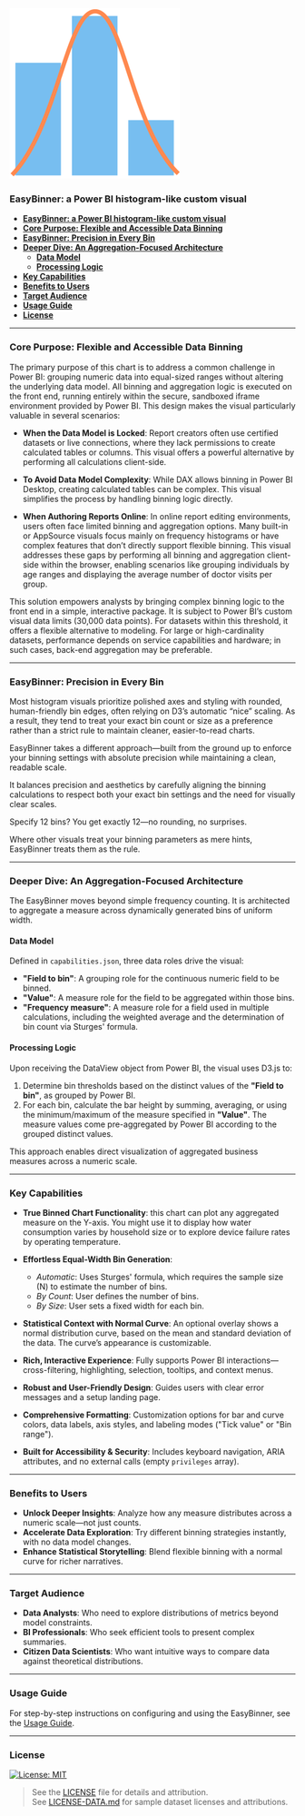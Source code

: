 ![Logo](./assets/logo.svg)
### **EasyBinner: a Power BI histogram-like custom visual**
- [**EasyBinner: a Power BI histogram-like custom visual**](#easybinner-a-power-bi-histogram-like-custom-visual)
- [**Core Purpose: Flexible and Accessible Data Binning**](#core-purpose-flexible-and-accessible-data-binning)
- [**EasyBinner: Precision in Every Bin**](#easybinner-precision-in-every-bin)
- [**Deeper Dive: An Aggregation-Focused Architecture**](#deeper-dive-an-aggregation-focused-architecture)
  - [**Data Model**](#data-model)
  - [**Processing Logic**](#processing-logic)
- [**Key Capabilities**](#key-capabilities)
- [**Benefits to Users**](#benefits-to-users)
- [**Target Audience**](#target-audience)
- [**Usage Guide**](#usage-guide)
- [**License**](#license)


---

### **Core Purpose: Flexible and Accessible Data Binning**

The primary purpose of this chart is to address a common challenge in Power BI: grouping numeric data into equal-sized ranges without altering the underlying data model. All binning and aggregation logic is executed on the front end, running entirely within the secure, sandboxed iframe environment provided by Power BI. This design makes the visual particularly valuable in several scenarios:

  * **When the Data Model is Locked**: Report creators often use certified datasets or live connections, where they lack permissions to create calculated tables or columns. This visual offers a powerful alternative by performing all calculations client-side.

  * **To Avoid Data Model Complexity**: While DAX allows binning in Power BI Desktop, creating calculated tables can be complex. This visual simplifies the process by handling binning logic directly.

  * **When Authoring Reports Online**: In online report editing environments, users often face limited binning and aggregation options. Many built-in or AppSource visuals focus mainly on frequency histograms or have complex features that don’t directly support flexible binning. This visual addresses these gaps by performing all binning and aggregation client-side within the browser, enabling scenarios like grouping individuals by age ranges and displaying the average number of doctor visits per group.

This solution empowers analysts by bringing complex binning logic to the front end in a simple, interactive package. It is subject to Power BI’s custom visual data limits (30,000 data points). For datasets within this threshold, it offers a flexible alternative to modeling. For large or high-cardinality datasets, performance depends on service capabilities and hardware; in such cases, back-end aggregation may be preferable.

---

### **EasyBinner: Precision in Every Bin**

Most histogram visuals prioritize polished axes and styling with rounded, human-friendly bin edges, often relying on D3’s automatic “nice” scaling. As a result, they tend to treat your exact bin count or size as a preference rather than a strict rule to maintain cleaner, easier-to-read charts.

EasyBinner takes a different approach—built from the ground up to enforce your binning settings with absolute precision while maintaining a clean, readable scale.

It balances precision and aesthetics by carefully aligning the binning calculations to respect both your exact bin settings and the need for visually clear scales.

Specify 12 bins? You get exactly 12—no rounding, no surprises.

Where other visuals treat your binning parameters as mere hints, EasyBinner treats them as the rule.

---

### **Deeper Dive: An Aggregation-Focused Architecture**

The EasyBinner moves beyond simple frequency counting. It is architected to aggregate a measure across dynamically generated bins of uniform width.

#### **Data Model**

Defined in `capabilities.json`, three data roles drive the visual:

  * **"Field to bin"**: A grouping role for the continuous numeric field to be binned.
  * **"Value"**: A measure role for the field to be aggregated within those bins.
  * **"Frequency measure"**: A measure role for a field used in multiple calculations, including the weighted average and the determination of bin count via Sturges' formula.

#### **Processing Logic**

Upon receiving the DataView object from Power BI, the visual uses D3.js to:

1.  Determine bin thresholds based on the distinct values of the **"Field to bin"**, as grouped by Power BI.
2.  For each bin, calculate the bar height by summing, averaging, or using the minimum/maximum of the measure specified in **"Value"**. The measure values come pre-aggregated by Power BI according to the grouped distinct values.

This approach enables direct visualization of aggregated business measures across a numeric scale.

---

### **Key Capabilities**

  * **True Binned Chart Functionality**: this chart can plot any aggregated measure on the Y-axis. You might use it to display how water consumption varies by household size or to explore device failure rates by operating temperature.

  * **Effortless Equal-Width Bin Generation**:

      * *Automatic*: Uses Sturges' formula, which requires the sample size (N) to estimate the number of bins.
      * *By Count*: User defines the number of bins.
      * *By Size*: User sets a fixed width for each bin.

  * **Statistical Context with Normal Curve**: An optional overlay shows a normal distribution curve, based on the mean and standard deviation of the data. The curve’s appearance is customizable.

  * **Rich, Interactive Experience**: Fully supports Power BI interactions—cross-filtering, highlighting, selection, tooltips, and context menus.

  * **Robust and User-Friendly Design**: Guides users with clear error messages and a setup landing page.

  * **Comprehensive Formatting**: Customization options for bar and curve colors, data labels, axis styles, and labeling modes ("Tick value" or "Bin range").

  * **Built for Accessibility & Security**: Includes keyboard navigation, ARIA attributes, and no external calls (empty `privileges` array).

---

### **Benefits to Users**

  * **Unlock Deeper Insights**: Analyze how any measure distributes across a numeric scale—not just counts.
  * **Accelerate Data Exploration**: Try different binning strategies instantly, with no data model changes.
  * **Enhance Statistical Storytelling**: Blend flexible binning with a normal curve for richer narratives.

---

### **Target Audience**

  * **Data Analysts**: Who need to explore distributions of metrics beyond model constraints.
  * **BI Professionals**: Who seek efficient tools to present complex summaries.
  * **Citizen Data Scientists**: Who want intuitive ways to compare data against theoretical distributions.

---

### **Usage Guide**

For step-by-step instructions on configuring and using the EasyBinner, see the [Usage Guide](USAGE.md).

---

### **License**

[![License: MIT](https://img.shields.io/badge/License-MIT-yellow.svg)](https://opensource.org/licenses/MIT)

> See the [LICENSE](./LICENSE) file for details and attribution.  
> See [LICENSE-DATA.md](./LICENSE-DATA.md) for sample dataset licenses and attributions.